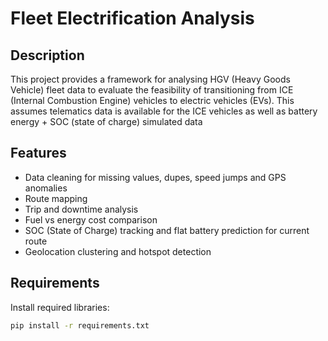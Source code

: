 # Fleet Electrification Analysis

## Description
This project provides a framework for analysing HGV (Heavy Goods Vehicle) fleet data to evaluate the feasibility of transitioning from ICE (Internal Combustion Engine) vehicles to electric vehicles (EVs).
This assumes telematics data is available for the ICE vehicles as well as battery energy + SOC (state of charge) simulated data

## Features
- Data cleaning for missing values, dupes, speed jumps and GPS anomalies
- Route mapping
- Trip and downtime analysis
- Fuel vs energy cost comparison
- SOC (State of Charge) tracking and flat battery prediction for current route
- Geolocation clustering and hotspot detection

## Requirements
Install required libraries:
```bash
pip install -r requirements.txt
